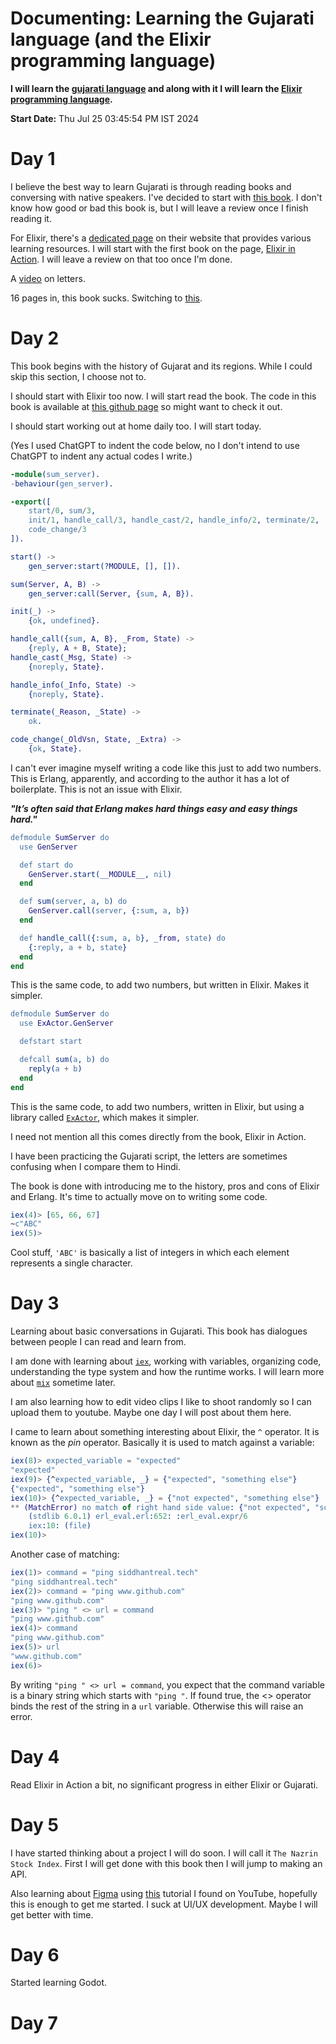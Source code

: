 # Documenting: Learning the Gujarati language (and the Elixir programming language)

**I will learn the [gujarati language](https://en.wikipedia.org/wiki/Gujarati_language) and along with it I will learn the [Elixir programming language](https://en.wikipedia.org/wiki/Elixir_(programming_language)).**

**Start Date:** Thu Jul 25 03:45:54 PM IST 2024

# Day 1

I believe the best way to learn Gujarati is through reading books and conversing with native speakers. I've decided to start with [this book](https://libgen.rs/book/index.php?md5=A59C1369119EC9B919A83FFB52016666). I don't know how good or bad this book is, but I will leave a review once I finish reading it.

For Elixir, there's a [dedicated page](https://elixir-lang.org/learning.html) on their website that provides various learning resources. I will start with the first book on the page, [Elixir in Action](https://libgen.rs/book/index.php?md5=2BDD3BB8C63102C229A207607788F480). I will leave a review on that too once I'm done.

A [video](https://youtu.be/Zclir25LIUw) on letters.

16 pages in, this book sucks. Switching to [this](https://theswissbay.ch/pdf/Books/Linguistics/Mega%20linguistics%20pack/Indo-European/Indo-Aryan/Gujarati%2C%20Teach%20Yourself%20%28Dwyer%29.pdf).

# Day 2

This book begins with the history of Gujarat and its regions. While I could skip this section, I choose not to.

I should start with Elixir too now. I will start read the book. The code in this book is available at [this github page](https://github.com/sasa1977/elixir-in-action) so might want to check it out. 

I should start working out at home daily too. I will start today. 

(Yes I used ChatGPT to indent the code below, no I don't intend to use ChatGPT to indent any actual codes I write.)

```erlang
-module(sum_server).
-behaviour(gen_server).

-export([
    start/0, sum/3,
    init/1, handle_call/3, handle_cast/2, handle_info/2, terminate/2,
    code_change/3
]).

start() ->
    gen_server:start(?MODULE, [], []).

sum(Server, A, B) ->
    gen_server:call(Server, {sum, A, B}).

init(_) ->
    {ok, undefined}.

handle_call({sum, A, B}, _From, State) ->
    {reply, A + B, State};
handle_cast(_Msg, State) ->
    {noreply, State}.

handle_info(_Info, State) ->
    {noreply, State}.

terminate(_Reason, _State) ->
    ok.

code_change(_OldVsn, State, _Extra) ->
    {ok, State}.
```

I can't ever imagine myself writing a code like this just to add two numbers. This is Erlang, apparently, and according to the author it has a lot of boilerplate. This is not an issue with Elixir.

***"It’s often said that Erlang makes hard things easy and easy things hard."***

```erlang
defmodule SumServer do
  use GenServer

  def start do
    GenServer.start(__MODULE__, nil)
  end

  def sum(server, a, b) do
    GenServer.call(server, {:sum, a, b})
  end

  def handle_call({:sum, a, b}, _from, state) do
    {:reply, a + b, state}
  end
end
```

This is the same code, to add two numbers, but written in Elixir. Makes it simpler.

```erlang
defmodule SumServer do
  use ExActor.GenServer

  defstart start

  defcall sum(a, b) do
    reply(a + b)
  end
end
```

This is the same code, to add two numbers, written in Elixir, but using a library called [`ExActor`](https://github.com/sasa1977/exactor), which makes it simpler.

I need not mention all this comes directly from the book, Elixir in Action.

I have been practicing the Gujarati script, the letters are sometimes confusing when I compare them to Hindi.

The book is done with introducing me to the history, pros and cons of Elixir and Erlang. It's time to actually move on to writing some code.

```erlang
iex(4)> [65, 66, 67]
~c"ABC"
iex(5)>
```

Cool stuff, `'ABC'` is basically a list of integers in which each element represents a single character.

# Day 3

Learning about basic conversations in Gujarati. This book has dialogues between people I can read and learn from.

I am done with learning about [`iex`](https://hexdocs.pm/iex/1.14.5/IEx.html), working with variables, organizing code, understanding the type system and how the runtime works. I will learn more about [`mix`](https://hexdocs.pm/elixir/introduction-to-mix.html) sometime later.

I am also learning how to edit video clips I like to shoot randomly so I can upload them to youtube. Maybe one day I will post about them here.

I came to learn about something interesting about Elixir, the `^` operator. It is known as the *pin* operator. Basically it is used to match against a variable:

```erlang
iex(8)> expected_variable = "expected"
"expected"
iex(9)> {^expected_variable, _} = {"expected", "something else"}
{"expected", "something else"}
iex(10)> {^expected_variable, _} = {"not expected", "something else"}
** (MatchError) no match of right hand side value: {"not expected", "something else"}
    (stdlib 6.0.1) erl_eval.erl:652: :erl_eval.expr/6
    iex:10: (file)
iex(10)> 
```

Another case of matching:

```erlang
iex(1)> command = "ping siddhantreal.tech"
"ping siddhantreal.tech"
iex(2)> command = "ping www.github.com"
"ping www.github.com"
iex(3)> "ping " <> url = command
"ping www.github.com"
iex(4)> command
"ping www.github.com"
iex(5)> url
"www.github.com"
iex(6)> 
```

By writing `"ping " <> url = command`, you expect that the command variable is a binary string which starts with `"ping "`. If found true, the <> operator binds the rest of the string in a `url` variable. Otherwise this will raise an error.

# Day 4

Read Elixir in Action a bit, no significant progress in either Elixir or Gujarati.

# Day 5

I have started thinking about a project I will do soon. I will call it `The Nazrin Stock Index`. First I will get done with this book then I will jump to making an API.

Also learning about [Figma](https://figma.com) using [this](https://youtu.be/ezldKx-jPag) tutorial I found on YouTube, hopefully this is enough to get me started. I suck at UI/UX development. Maybe I will get better with time.

# Day 6

Started learning Godot.

# Day 7
